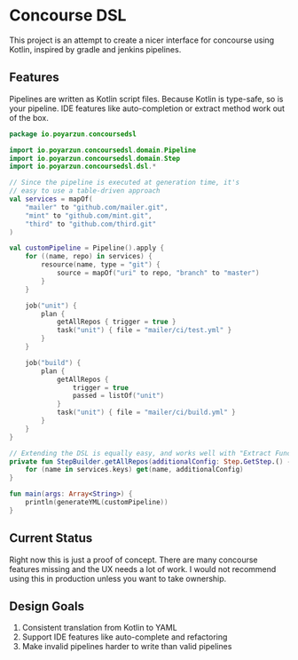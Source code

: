 # Concourse DSL

This project is an attempt to create a nicer interface for concourse using Kotlin, inspired by gradle and jenkins pipelines.


## Features

Pipelines are written as Kotlin script files. Because Kotlin is type-safe, so is your pipeline. IDE features like auto-completion or extract method work out of the box.
 

```kotlin
package io.poyarzun.concoursedsl

import io.poyarzun.concoursedsl.domain.Pipeline
import io.poyarzun.concoursedsl.domain.Step
import io.poyarzun.concoursedsl.dsl.*

// Since the pipeline is executed at generation time, it's
// easy to use a table-driven approach
val services = mapOf(
    "mailer" to "github.com/mailer.git",
    "mint" to "github.com/mint.git",
    "third" to "github.com/third.git"
)

val customPipeline = Pipeline().apply {
    for ((name, repo) in services) {
        resource(name, type = "git") {
            source = mapOf("uri" to repo, "branch" to "master")
        }
    }

    job("unit") {
        plan {
            getAllRepos { trigger = true }
            task("unit") { file = "mailer/ci/test.yml" }
        }
    }

    job("build") {
        plan {
            getAllRepos {
                trigger = true
                passed = listOf("unit")
            }
            task("unit") { file = "mailer/ci/build.yml" }
        }
    }
}

// Extending the DSL is equally easy, and works well with "Extract Function" in IDEA
private fun StepBuilder.getAllRepos(additionalConfig: Step.GetStep.() -> Unit) {
    for (name in services.keys) get(name, additionalConfig)
}

fun main(args: Array<String>) {
    println(generateYML(customPipeline))
}
```

## Current Status

Right now this is just a proof of concept. There are many concourse features missing and the UX needs a lot of work. I would not recommend using this in production unless you want to take ownership.

## Design Goals

1. Consistent translation from Kotlin to YAML
2. Support IDE features like auto-complete and refactoring
3. Make invalid pipelines harder to write than valid pipelines
